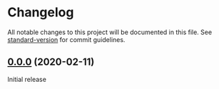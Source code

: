 # Changelog

All notable changes to this project will be documented in this file. See [standard-version](https://github.com/conventional-changelog/standard-version) for commit guidelines.

## [0.0.0](https://github.com/awslabs/cdk8s/compare/v0.0.1...v0.0.0) (2020-02-11)

Initial release
